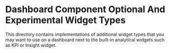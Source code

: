 # Dashboard Component Optional And Experimental Widget Types

This directory contains implementations of additional widget types that you may want to use on a dashboard next to the built-in
analytical widgets such as KPI or Insight widget.
